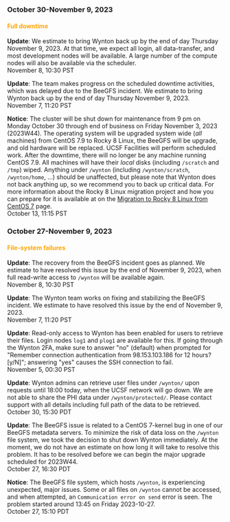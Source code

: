 ### October 30-November 9, 2023

#### <span style="color: orange;">Full downtime</span>

**Update**: We estimate to bring Wynton back up by the end of day
Thursday November 9, 2023. At that time, we expect all login, all
data-transfer, and most development nodes will be available. A large
number of the compute nodes will also be available via the scheduler.
<br><span class="timestamp">November 8, 10:30 PST</span>

**Update**: The team makes progress on the scheduled downtime
activities, which was delayed due to the BeeGFS incident. We estimate
to bring Wynton back up by the end of day Thursday November 9, 2023.
<br><span class="timestamp">November 7, 11:20 PST</span>

**Notice**: The cluster will be shut down for maintenance from 9 pm on
Monday October 30 through end of business on Friday November 3, 2023
(2023W44).  The operating system will be upgraded system wide (_all_
machines) from CentOS 7.9 to Rocky 8 Linux, the BeeGFS will be
upgrade, and old hardware will be replaced. UCSF Facilities will
perform scheduled work.  After the downtime, there will no longer be
any machine running CentOS 7.9.  All machines will have their _local_
disks (including `/scratch` and `/tmp`) wiped. Anything under
`/wynton` (including `/wynton/scratch`, `/wynton/home`, ...) should be
unaffected, but please note that Wynton does not back anything up, so
we recommend you to back up critical data. For more information about
the Rocky 8 Linux migration project and how you can prepare for it is
available at on the [Migration to Rocky 8 Linux from CentOS
7](/hpc/software/rocky-8-linux.html) page.
<br><span class="timestamp">October 13, 11:15 PST</span>

<!--
start: 2023-10-30T09:00:00
stop: 2023-11-08T17:00:00
length: 
severity: under-maintenance
affected: jobs, beegfs, compute, *
reason: scheduled
 -->


### October 27-November 9, 2023

#### <span style="color: orange;">File-system failures</span>

**Update**: The recovery from the BeeGFS incident goes as planned. We
estimate to have resolved this issue by the end of November 9, 2023,
when full read-write access to `/wynton` will be available again.
<br><span class="timestamp">November 8, 10:30 PST</span>

**Update**: The Wynton team works on fixing and stabilizing the BeeGFS
incident. We estimate to have resolved this issue by the end of
November 9, 2023.
<br><span class="timestamp">November 7, 11:20 PST</span>

**Update**: Read-only access to Wynton has been enabled for users to
retrieve their files. Login nodes `log1` and `plog1` are available for
this.  If going through the Wynton 2FA, make sure to answer "no"
(default) when prompted for "Remember connection authentication from
98.153.103.186 for 12 hours? [y/N]"; answering "yes" causes the SSH
connection to fail.
<br><span class="timestamp">November 5, 00:30 PST</span>

**Update**: Wynton admins can retrieve user files under `/wynton/`
upon requests until 18:00 today, when the UCSF network will go
down. We are not able to share the PHI data under
`/wynton/protected/`. Please contact support with all details
including full path of the data to be retrieved.
<br><span class="timestamp">October 30, 15:30 PDT</span>

**Update**: The BeeGFS issue is related to a CentOS 7-kernel bug in
one of our BeeGFS metadata servers. To minimize the risk of data loss
on the `/wynton` file system, we took the decision to shut down Wynton
immediately. At the moment, we do not have an estimate on how long it
will take to resolve this problem.  It has to be resolved before we
can begin the major upgrade scheduled for 2023W44.
<br><span class="timestamp">October 27, 16:30 PDT</span>

**Notice**: The BeeGFS file system, which hosts `/wynton`, is
experiencing unexpected, major issues.  Some or all files on `/wynton`
cannot be accessed, and when attempted, an `Communication error on
send` error is seen.  The problem started around 13:45 on Friday
2023-10-27.
<br><span class="timestamp">October 27, 15:10 PDT</span>

<!--
start: 2023-10-27T13:45:00
stop: 
length: 
severity: filesystem-failure
affected: jobs, beegfs, compute, storage, *
reason: unscheduled
 -->

